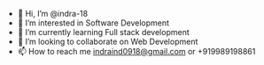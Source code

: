 - 👋 Hi, I’m @indra-18
- 👀 I’m interested in Software Development 
- 🌱 I’m currently learning Full stack development
- 💞️ I’m looking to collaborate on Web Development
- 📫 How to reach me indraind0918@gmail.com or +919989198861
<!---
indra-18/indra-18 is a ✨ special ✨ repository because its `README.md` (this file) appears on your GitHub profile.
You can click the Preview link to take a look at your changes.
--->
